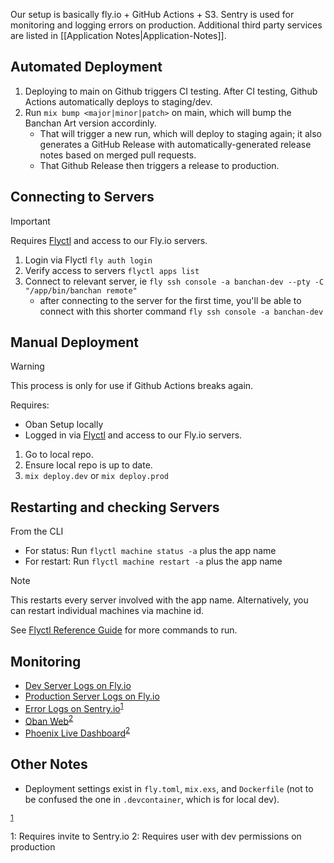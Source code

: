 Our setup is basically fly.io + GitHub Actions + S3. Sentry is used for monitoring and logging errors on production. Additional third party services are listed in \[[Application Notes|Application-Notes]].

## Automated Deployment
1.  Deploying to main on Github triggers CI testing. After CI testing, Github Actions automatically deploys to staging/dev.
2.  Run `mix bump <major|minor|patch>` on main, which will bump the Banchan Art version accordinly.
    -  That will trigger a new run, which will deploy to staging again; it also generates a GitHub Release with automatically-generated release notes based on merged pull requests.
    -  That Github Release then triggers a release to production.

## Connecting to Servers

> [!IMPORTANT]
> Requires [Flyctl](https://fly.io/docs/hands-on/install-flyctl/) and access to our Fly.io servers.

1.  Login via Flyctl `fly auth login`
2.  Verify access to servers `flyctl apps list`
3.  Connect to relevant server, ie `fly ssh console -a banchan-dev --pty -C "/app/bin/banchan remote"`
    -   after connecting to the server for the first time, you'll be able to connect with this shorter command `fly ssh console -a banchan-dev`

## Manual Deployment
> [!WARNING]
> This process is only for use if Github Actions breaks again. 

Requires: 
- Oban Setup locally
- Logged in via [Flyctl](https://fly.io/docs/hands-on/install-flyctl/) and access to our Fly.io servers.

1.  Go to local repo.
2.  Ensure local repo is up to date.
3.  `mix deploy.dev` or  `mix deploy.prod` 

## Restarting and checking Servers

From the CLI
- For status: Run `flyctl machine status -a` plus the app name
- For restart: Run `flyctl machine restart -a` plus the app name

> [!NOTE]
> This restarts every server involved with the app name. Alternatively, you can restart individual machines via machine id.

See [Flyctl Reference Guide](https://fly.io/docs/reference/) for more commands to run.

## Monitoring
-   [Dev Server Logs on Fly.io](https://fly.io/apps/banchan-dev/monitoring)
-   [Production Server Logs on Fly.io](https://fly.io/apps/banchan-prod/monitoring)
-   [Error Logs on Sentry.io](https://sentry.io/organizations/banchan-art/issues/)<sup>[1](#footnote1)</sup>
-   [Oban Web](https://banchan.art/admin/oban)<sup>[2](#footnote2)</sup>
-   [Phoenix Live Dashboard](https://banchan.art/admin/dashboard/home)<sup>[2](#footnote2)</sup>

## Other Notes
- Deployment settings exist in `fly.toml`, `mix.exs`, and `Dockerfile` (not to be confused the one in `.devcontainer`, which is for local dev).

<sup>[1](#footnote1)</sup>

<a name="footnote1">1</a>: Requires invite to Sentry.io
<a name="footnote2">2</a>: Requires user with dev permissions on production




